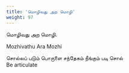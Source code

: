 ```yaml
---
title: 'மொழிவது அற மொழி'
weight: 97
---
```

 

மொழிவது அற மொழி.

Mozhivathu Ara Mozhi

சொல்லப் படும் பொருளை சந்தேகம் நீங்கும் படி சொல்  
Be articulate